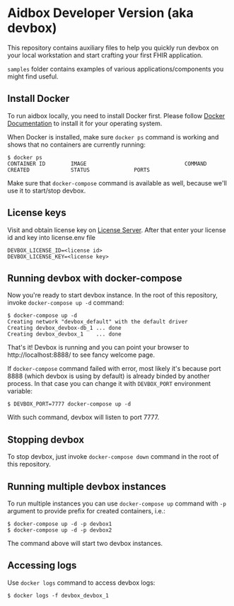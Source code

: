 # Aidbox Developer Version (aka devbox)

This repository contains auxiliary files to help you quickly run
devbox on your local workstation and start crafting your first FHIR
application.

`samples` folder contains examples of various applications/components
you might find useful.

## Install Docker

To run aidbox locally, you need to install Docker first. Please follow
[Docker Documentation](https://docs.docker.com/install/) to install it
for your operating system.

When Docker is installed, make sure `docker ps` command is working and
shows that no containers are currently running:

    $ docker ps
    CONTAINER ID        IMAGE                               COMMAND            CREATED             STATUS              PORTS

Make sure that `docker-compose` command is available as well, because
we'll use it to start/stop devbox.

## License keys

Visit and obtain license key on [License Server](http://license-ui.aidbox.app).
After that enter your license id and key into license.env file

```
DEVBOX_LICENSE_ID=<license id>
DEVBOX_LICENSE_KEY=<license key>
```

## Running devbox with docker-compose

Now you're ready to start devbox instance. In the root of this
repository, invoke `docker-compose up -d` command:

    $ docker-compose up -d
    Creating network "devbox_default" with the default driver
    Creating devbox_devbox-db_1 ... done
    Creating devbox_devbox_1    ... done

That's it! Devbox is running and you can point your browser to
http://localhost:8888/ to see fancy welcome page.

If `docker-compose` command failed with error, most likely it's
because port 8888 (which devbox is using by default) is already binded
by another process. In that case you can change it with `DEVBOX_PORT`
environment variable:

    $ DEVBOX_PORT=7777 docker-compose up -d

With such command, devbox will listen to port 7777.

## Stopping devbox

To stop devbox, just invoke `docker-compose down` command in the root
of this repository.

## Running multiple devbox instances

To run multiple instances you can use `docker-compose up` command
with `-p` argument to provide prefix for created containers, i.e.:

    $ docker-compose up -d -p devbox1
    $ docker-compose up -d -p devbox2

The command above will start two devbox instances.

## Accessing logs

Use `docker logs` command to access devbox logs:

    $ docker logs -f devbox_devbox_1
